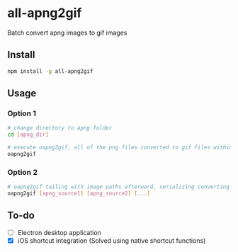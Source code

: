 # all-apng2gif

Batch convert apng images to gif images

## Install

```bash
npm install -g all-apng2gif
```

## Usage

### Option 1

```bash
# change directory to apng folder
cd [apng_dir]

# execute oapng2gif, all of the png files converted to gif files within the folder
oapng2gif
```

### Option 2

```bash
# oapng2gif tailing with image paths afterward, serializing converting gif files to the source directory
oapng2gif [apng_source1] [apng_source2] [...]
```

## To-do

- [ ] Electron desktop application
- [x] iOS shortcut integration (Solved using native shortcut functions)
